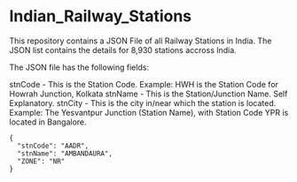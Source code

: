 # Indian_Railway_Stations
This repository contains a JSON File of all Railway Stations in India. The JSON list contains the details for 8,930 stations accross India.

The JSON file has the following fields:

stnCode - This is the Station Code. Example: HWH is the Station Code for Howrah Junction, Kolkata
stnName - This is the Station/Junction Name. Self Explanatory.
stnCity - This is the city in/near which the station is located. Example: The Yesvantpur Junction (Station Name), with Station Code YPR is located in Bangalore.

    {
      "stnCode": "AADR",
      "stnName": "AMBANDAURA",
      "ZONE": "NR"
    }
